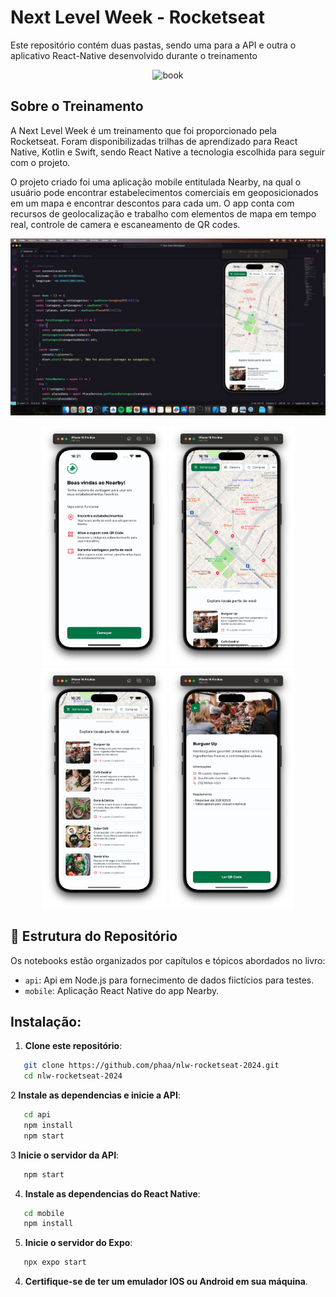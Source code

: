 # Next Level Week - Rocketseat 

Este repositório contém duas pastas, sendo uma para a API e outra o aplicativo React-Native desenvolvido durante o treinamento
<p align="center">
   <img src="https://app.rocketseat.com.br/_next/image?url=https%3A%2F%2Fxesque.rocketseat.dev%2Fplatform%2F1732881091489.png&w=750&q=75" title="book" width="800" />
</p>

## Sobre o Treinamento 
A Next Level Week é um treinamento que foi proporcionado pela Rocketseat. Foram disponibilizadas trilhas de aprendizado para React Native, Kotlin e Swift, sendo React Native a tecnologia escolhida para seguir com o projeto.

O projeto criado foi uma aplicação mobile entitulada Nearby, na qual o usuário pode encontrar estabelecimentos comerciais em geoposicionados em um mapa e encontrar descontos para cada um. O app conta com recursos de geolocalização e trabalho com elementos de mapa em tempo real, controle de camera e escaneamento de QR codes.

<p align="center">
   <img src="https://github.com/phaa/nlw-rocketseat-2024/blob/main/desktop-view.jpeg" width="800" />
</p>

<p align="center">
   <img src="https://github.com/phaa/nlw-rocketseat-2024/blob/main/welcome.jpeg" width="200" />
   <img src="https://github.com/phaa/nlw-rocketseat-2024/blob/main/index.jpeg" width="200" />
   <img src="https://github.com/phaa/nlw-rocketseat-2024/blob/main/list.jpeg" width="200" />
   <img src="https://github.com/phaa/nlw-rocketseat-2024/blob/main/store.jpeg" width="200" />
</p>

## 📂 Estrutura do Repositório  
Os notebooks estão organizados por capítulos e tópicos abordados no livro:  
- `api`: Api em Node.js para fornecimento de dados fiictícios para testes.  
- `mobile`: Aplicação React Native do app Nearby.  

## Instalação:  

1. **Clone este repositório**:
```bash
   git clone https://github.com/phaa/nlw-rocketseat-2024.git
   cd nlw-rocketseat-2024
   ```

2 **Instale as dependencias e inicie a API**:
```bash
   cd api 
   npm install
   npm start
  ```

3 **Inicie o servidor da API**:
```bash
   npm start
  ```

4. **Instale as dependencias do React Native**:
```bash
   cd mobile
   npm install
  ```

5. **Inicie o servidor do Expo**:
```bash
   npx expo start
  ```

4. **Certifique-se de ter um emulador IOS ou Android em sua máquina**.
